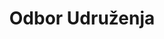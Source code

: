 ---
title: "Odbor Udruženja"
description: "Članovi odbora Udruženja Muslimana Bienne i Littoral"
layout: "committee"
leadership:
  - role: "Vjersko Vođstvo"
    title: "Imam"
    name: "Ejjub Tulić"
  - role: "Predsjedništvo"
    title: "Predsjednik"
    name: "Miralem Idrizović"
members:
  - department: "Potpredsjedništvo"
    positions:
      - name: "Semir Hajruli"
  - department: "Blagajna"
    positions:
      - title: "Blagajnik"
        name: "Hamed Salkić"
      - title: "Zamjenik blagajnika"
        name: "Mirzet Hrnjić"
  - department: "Sekretarijat"
    positions:
      - title: "Sekretar"
        name: "Hasan Ahmetović"
      - title: "Zamjenik sekretara"
        name: "Mirfet Orić"
  - department: "Tehnička Odgovornost"
    positions:
      - name: "Ševko Bećirović"
--- 
